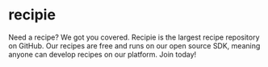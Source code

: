 # recipie

Need a recipe? We got you covered. Recipie is the largest recipe repository on GitHub. Our recipes are free and runs on our open source SDK, meaning anyone can develop recipes on our platform. Join today!
